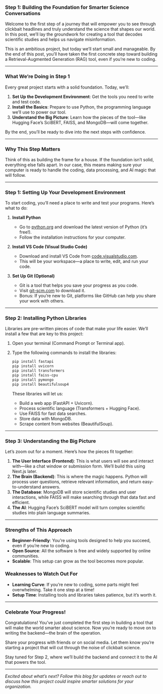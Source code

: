 ### **Step 1: Building the Foundation for Smarter Science Conversations**  

Welcome to the first step of a journey that will empower you to see through clickbait headlines and truly understand the science that shapes our world. In this post, we’ll lay the groundwork for creating a tool that decodes scientific studies and helps us navigate misinformation.  

This is an ambitious project, but today we’ll start small and manageable. By the end of this post, you’ll have taken the first concrete step toward building a Retrieval-Augmented Generation (RAG) tool, even if you’re new to coding.  

---

### **What We’re Doing in Step 1**  
Every great project starts with a solid foundation. Today, we’ll:  
1. **Set Up the Development Environment**: Get the tools you need to write and test code.  
2. **Install the Basics**: Prepare to use Python, the programming language we’ll use to power our tool.  
3. **Understand the Big Picture**: Learn how the pieces of the tool—like Hugging Face’s SciBERT, FAISS, and MongoDB—will come together.  

By the end, you’ll be ready to dive into the next steps with confidence.  

---

### **Why This Step Matters**  
Think of this as building the frame for a house. If the foundation isn’t solid, everything else falls apart. In our case, this means making sure your computer is ready to handle the coding, data processing, and AI magic that will follow.  

---

### **Step 1: Setting Up Your Development Environment**  
To start coding, you’ll need a place to write and test your programs. Here’s what to do:  

1. **Install Python**  
   - Go to [python.org](https://www.python.org/) and download the latest version of Python (it’s free!).  
   - Follow the installation instructions for your computer.  

2. **Install VS Code (Visual Studio Code)**  
   - Download and install VS Code from [code.visualstudio.com](https://code.visualstudio.com/).  
   - This will be your workspace—a place to write, edit, and run your code.  

3. **Set Up Git (Optional)**  
   - Git is a tool that helps you save your progress as you code.  
   - Visit [git-scm.com](https://git-scm.com/) to download it.  
   - Bonus: If you’re new to Git, platforms like GitHub can help you share your work with others.  

---

### **Step 2: Installing Python Libraries**  
Libraries are pre-written pieces of code that make your life easier. We’ll install a few that are key to this project:  

1. Open your terminal (Command Prompt or Terminal app).  
2. Type the following commands to install the libraries:  
   ```bash
   pip install fastapi
   pip install uvicorn
   pip install transformers
   pip install faiss-cpu
   pip install pymongo
   pip install beautifulsoup4
   ```  

   These libraries will let us:  
   - Build a web app (FastAPI + Uvicorn).  
   - Process scientific language (Transformers + Hugging Face).  
   - Use FAISS for fast data searches.  
   - Store data with MongoDB.  
   - Scrape content from websites (BeautifulSoup).  

---

### **Step 3: Understanding the Big Picture**  
Let’s zoom out for a moment. Here’s how the pieces fit together:  

1. **The User Interface (Frontend)**: This is what users will see and interact with—like a chat window or submission form. We’ll build this using Next.js later.  
2. **The Brain (Backend)**: This is where the magic happens. Python will process user questions, retrieve relevant information, and return easy-to-understand answers.  
3. **The Database**: MongoDB will store scientific studies and user interactions, while FAISS will make searching through that data fast and efficient.  
4. **The AI**: Hugging Face’s SciBERT model will turn complex scientific studies into plain language summaries.  

---

### **Strengths of This Approach**  
- **Beginner-Friendly**: You’re using tools designed to help you succeed, even if you’re new to coding.  
- **Open Source**: All the software is free and widely supported by online communities.  
- **Scalable**: This setup can grow as the tool becomes more popular.  

### **Weaknesses to Watch Out For**  
- **Learning Curve**: If you’re new to coding, some parts might feel overwhelming. Take it one step at a time!  
- **Setup Time**: Installing tools and libraries takes patience, but it’s worth it.  

---

### **Celebrate Your Progress!**  
Congratulations! You’ve just completed the first step in building a tool that will make the world smarter about science. Now you’re ready to move on to writing the backend—the brain of the operation.  

Share your progress with friends or on social media. Let them know you’re starting a project that will cut through the noise of clickbait science.  

Stay tuned for Step 2, where we’ll build the backend and connect it to the AI that powers the tool.  

---

*Excited about what’s next? Follow this blog for updates or reach out to discuss how this project could inspire smarter solutions for your organization.*  